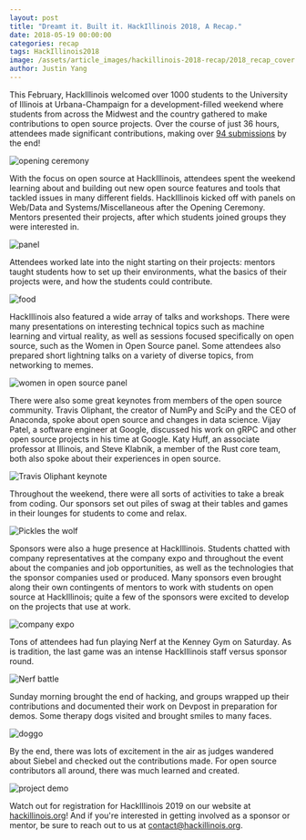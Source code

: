 ```yaml
---
layout: post
title: "Dreamt it. Built it. HackIllinois 2018, A Recap."
date: 2018-05-19 00:00:00
categories: recap
tags: HackIllinois2018
image: /assets/article_images/hackillinois-2018-recap/2018_recap_cover.jpg
author: Justin Yang
---
```


This February, HackIllinois welcomed over 1000 students to the University of Illinois at Urbana-Champaign for a development-filled weekend where students from across the Midwest and the country gathered to make contributions to open source projects. Over the course of just 36 hours, attendees made significant contributions, making over [94 submissions](https://hackillinois-2018.devpost.com/submissions) by the end!

![opening ceremony](/assets/article_images/hackillinois-2018-recap/ceremony.jpg "HackIllinois 2018 kicks off!")

With the focus on open source at HackIllinois, attendees spent the weekend learning about and building out new open source features and tools that tackled issues in many different fields. HackIllinois kicked off with panels on Web/Data and Systems/Miscellaneous after the Opening Ceremony. Mentors presented their projects, after which students joined groups they were interested in.

![panel](/assets/article_images/hackillinois-2018-recap/panel.jpg "Mentors talk about open source at the Web/Data panel")

Attendees worked late into the night starting on their projects: mentors taught students how to set up their environments, what the basics of their projects were, and how the students could contribute.

![food](/assets/article_images/hackillinois-2018-recap/food.jpg "Attendees fill up on food to fuel them through the night")

HackIllinois also featured a wide array of talks and workshops. There were many presentations on interesting technical topics such as machine learning and virtual reality, as well as sessions focused specifically on open source, such as the Women in Open Source panel. Some attendees also prepared short lightning talks on a variety of diverse topics, from networking to memes.

![women in open source panel](/assets/article_images/hackillinois-2018-recap/wos.jpg "Lively discussion at the women in open source panel")

There were also some great keynotes from members of the open source community. Travis Oliphant, the creator of NumPy and SciPy and the CEO of Anaconda, spoke about open source and changes in data science. Vijay Patel, a software engineer at Google, discussed his work on gRPC and other open source projects in his time at Google. Katy Huff, an associate professor at Illinois, and Steve Klabnik, a member of the Rust core team, both also spoke about their experiences in open source.

![Travis Oliphant keynote](/assets/article_images/hackillinois-2018-recap/travis.jpg "Travis Oliphant talks about his company Quansight during his keynote")

Throughout the weekend, there were all sorts of activities to take a break from coding. Our sponsors set out piles of swag at their tables and games in their lounges for students to come and relax.

![Pickles the wolf](/assets/article_images/hackillinois-2018-recap/pickles.jpg "Pickles the wolf hangs out in the IMO lounge")

Sponsors were also a huge presence at HackIllinois. Students chatted with company representatives at the company expo and throughout the event about the companies and job opportunities, as well as the technologies that the sponsor companies used or produced. Many sponsors even brought along their own contingents of mentors to work with students on open source at HackIllinois; quite a few of the sponsors were excited to develop on the projects that use at work.

![company expo](/assets/article_images/hackillinois-2018-recap/sponsor.jpg "A student and sponsor representatives chat at the company expo")

Tons of attendees had fun playing Nerf at the Kenney Gym on Saturday. As is tradition, the last game was an intense HackIllinois staff versus sponsor round.

![Nerf battle](/assets/article_images/hackillinois-2018-recap/nerf.jpg "Battling it out at Nerf")

Sunday morning brought the end of hacking, and groups wrapped up their contributions and documented their work on Devpost in preparation for demos. Some therapy dogs visited and brought smiles to many faces.

![doggo](/assets/article_images/hackillinois-2018-recap/dog.jpg "Taking a break with the cute doggo")

By the end, there was lots of excitement in the air as judges wandered about Siebel and checked out the contributions made. For open source contributors all around, there was much learned and created.

![project demo](/assets/article_images/hackillinois-2018-recap/demo.jpg "A group presents their contributions at the project expo")

Watch out for registration for HackIllinois 2019 on our website at [hackillinois.org](https://hackillinois.org)! And if you're interested in getting involved as a sponsor or mentor, be sure to reach out to us at contact@hackillinois.org.
